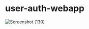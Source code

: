 # user-auth-webapp
![Screenshot (130)](https://github.com/Bikahc043/user-auth-webapp/assets/146708139/ff506576-ec37-4730-a4b1-df1336927267)

